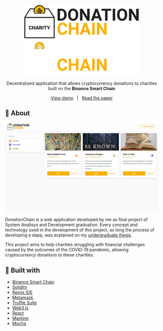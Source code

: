 <div align="center">
  <a href="https://github.com/viniciusmeneses/donation-chain">
    <img src="./light-logo.png#gh-light-mode-only" alt="Logo">
    <img src="./dark-logo.png#gh-dark-mode-only" alt="Logo">
  </a>

  <br/>

  <p align="center">
    Decentralized application that allows cryptocurrency donations to charities built on the <strong>Binance Smart Chain</strong>
  </p>

  <p>
    <a href="#">View demo</a>
    &nbsp;&nbsp;|&nbsp;&nbsp;
    <a href="https://suap.ifsp.edu.br/media/private-media/tmp/900464ee-3d64-4ba2-b5fd-a6400e47d619.pdf?st=mhjT_O69s_H6Y6K0PZBKFA&e=1649721811">Read the paper</a>
  </p>
</div>

## 📄 About

![Product Name Screen Shot](./preview.gif)

DonationChain is a web application developed by me as final project of System Analisys and Development graduation. Every concept and technology used in the development of this project, as long the process of developing a dapp, was explained on my [undergraduate thesis](https://suap.ifsp.edu.br/media/private-media/tmp/900464ee-3d64-4ba2-b5fd-a6400e47d619.pdf?st=mhjT_O69s_H6Y6K0PZBKFA&e=1649721811).

This project aims to help charities struggling with financial challenges caused by the outcomes of the COVID-19 pandemic, allowing cryptocurrency donations to these charities.

## 🧰 Built with

- [Binance Smart Chain](https://docs.binance.org/)
- [Solidity](https://docs.soliditylang.org/en/)
- [Remix IDE](https://remix.ethereum.org/)
- [Metamask](https://metamask.io/)
- [Truffle Suite](https://trufflesuite.com/)
- [Web3.js](https://web3js.readthedocs.io/en/)
- [React](https://reactjs.org/)
- [Mantine](https://mantine.dev/)
- [Mocha](https://mochajs.org/)
